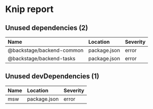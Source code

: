 # Knip report

## Unused dependencies (2)

| Name                      | Location     | Severity |
| :------------------------ | :----------- | :------- |
| @backstage/backend-common | package.json | error    |
| @backstage/backend-tasks  | package.json | error    |

## Unused devDependencies (1)

| Name | Location     | Severity |
| :-- | :----------- | :------- |
| msw | package.json | error    |

